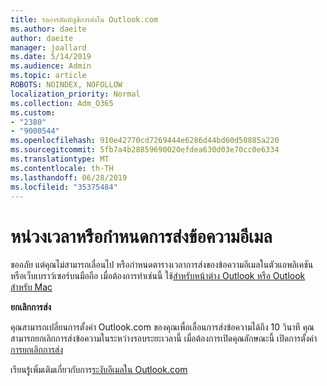 ```yaml
---
title: รอการตัดบัญชีการส่งใน Outlook.com
ms.author: daeite
author: daeite
manager: joallard
ms.date: 5/14/2019
ms.audience: Admin
ms.topic: article
ROBOTS: NOINDEX, NOFOLLOW
localization_priority: Normal
ms.collection: Adm_O365
ms.custom:
- "2380"
- "9000544"
ms.openlocfilehash: 910e42770cd7269444e6286d44bd60d50885a220
ms.sourcegitcommit: 5fb7a4b28859690020efdea630d03e70cc0e6334
ms.translationtype: MT
ms.contentlocale: th-TH
ms.lasthandoff: 06/28/2019
ms.locfileid: "35375484"
---
```

# <a name="delay-or-schedule-sending-email-messages"></a>หน่วงเวลาหรือกำหนดการส่งข้อความอีเมล

ขออภัย แต่คุณไม่สามารถเลื่อนไป หรือกำหนดตารางเวลาการส่งของข้อความอีเมลในตัวแอพลิเคชันหรือเว็บเบราว์เซอร์บนมือถือ เมื่อต้องการทำเช่นนี้ ใช้[สำหรับหน้าต่าง Outlook หรือ Outlook สำหรับ Mac](https://products.office.com/outlook/email-and-calendar-software-microsoft-outlook)

**ยกเลิกการส่ง**

คุณสามารถเปลี่ยนการตั้งค่า Outlook.com ของคุณเพื่อเลื่อนการส่งข้อความได้ถึง 10 วินาที คุณสามารถยกเลิกการส่งข้อความในระหว่างรอบระยะเวลานี้ เมื่อต้องการเปิดคุณลักษณะนี้ เปิดการตั้งค่า[การยกเลิกการส่ง](https://outlook.live.com/mail/options/mail/messageContent/undoSend)

เรียนรู้เพิ่มเติมเกี่ยวกับการ[ระงับอีเมลใน Outlook.com](https://support.office.com/article/c069ddde-5282-4085-8f4c-d7b133324f8a)